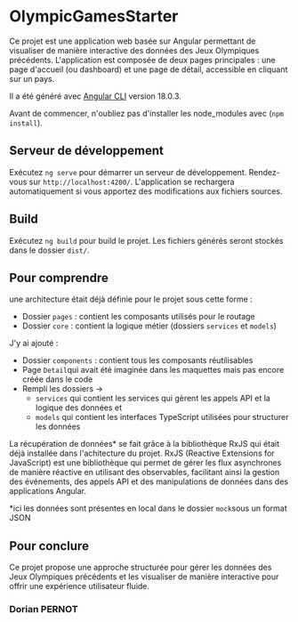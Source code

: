 # OlympicGamesStarter

Ce projet est une application web basée sur Angular permettant de visualiser de manière interactive des données des Jeux Olympiques précédents. L'application est composée de deux pages principales : une page d'accueil (ou dashboard) et une page de détail, accessible en cliquant sur un pays.

Il a été généré avec [Angular CLI](https://github.com/angular/angular-cli) version 18.0.3.

Avant de commencer, n'oubliez pas d'installer les node_modules avec (`npm install`).

## Serveur de développement

Exécutez `ng serve` pour démarrer un serveur de développement. Rendez-vous sur `http://localhost:4200/`. L'application se rechargera automatiquement si vous apportez des modifications aux fichiers sources.

## Build

Exécutez `ng build` pour build le projet. Les fichiers générés seront stockés dans le dossier `dist/`.

## Pour comprendre

une architecture était déjà définie pour le projet sous cette forme :

- Dossier `pages` : contient les composants utilisés pour le routage
- Dossier `core` : contient la logique métier (dossiers `services` et `models`)

J'y ai ajouté :

- Dossier `components` : contient tous les composants réutilisables
- Page `Detail`qui avait été imaginée dans les maquettes mais pas encore créée dans le code
- Rempli les dossiers ->
  - `services` qui contient les services qui gèrent les appels API et la logique des données
  et 
  - `models` qui contient les interfaces TypeScript utilisées pour structurer les données

La récupération de données* se fait grâce à la bibliothèque RxJS qui était déjà installée dans l'achitecture du projet.
RxJS (Reactive Extensions for JavaScript) est une bibliothèque qui permet de gérer les flux asynchrones de manière réactive en utilisant des observables, facilitant ainsi la gestion des événements, des appels API et des manipulations de données dans des applications Angular.

*ici les données sont présentes en local dans le dossier `mock`sous un format JSON

## Pour conclure

Ce projet propose une approche structurée pour gérer les données des Jeux Olympiques précédents et les visualiser de manière interactive pour offrir une expérience utilisateur fluide.

### Dorian PERNOT ###